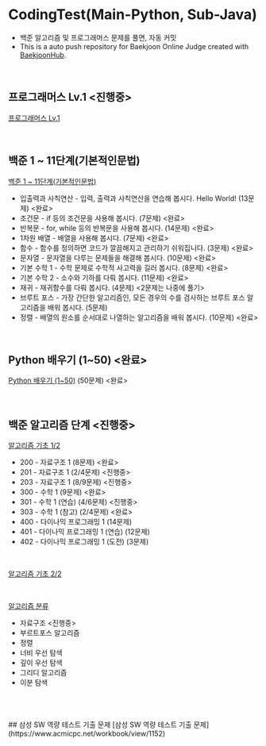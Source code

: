 # CodingTest(Main-Python, Sub-Java)
- 백준 알고리즘 및 프로그래머스 문제를 풀면, 자동 커밋
- This is a auto push repository for Baekjoon Online Judge created with [BaekjoonHub](https://github.com/BaekjoonHub/BaekjoonHub).

<br>


## 프로그래머스 Lv.1 <진행중>
[프로그래머스 Lv.1](https://school.programmers.co.kr/learn/challenges?page=1&levels=1&languages=python3&order=acceptance_desc)

<br>

## 백준 1 ~ 11단계(기본적인문법)
[백준 1 ~ 11단계(기본적인문법)](https://www.acmicpc.net/step)

- 입출력과 사칙연산 - 입력, 출력과 사칙연산을 연습해 봅시다. Hello World! (13문제) <완료>
- 조건문	- if 등의 조건문을 사용해 봅시다. (7문제) <완료>
- 반복문	- for, while 등의 반복문을 사용해 봅시다. (14문제) <완료>
- 1차원 배열 - 배열을 사용해 봅시다. (7문제) <완료>
- 함수 - 함수를 정의하면 코드가 깔끔해지고 관리하기 쉬워집니다. (3문제) <완료>
- 문자열	- 문자열을 다루는 문제들을 해결해 봅시다. (10문제) <완료>
- 기본 수학 1	- 수학 문제로 수학적 사고력을 길러 봅시다. (8문제) <완료>
- 기본 수학 2	- 소수와 기하를 다뤄 봅시다. (11문제) <완료>
- 재귀 - 재귀함수를 다뤄 봅시다. (4문제) <2문제는 나중에 풀기>
- 브루트 포스 - 가장 간단한 알고리즘인, 모든 경우의 수를 검사하는 브루트 포스 알고리즘을 배워 봅시다. (5문제)
- 정렬 - 	배열의 원소를 순서대로 나열하는 알고리즘을 배워 봅시다.	(10문제) <완료>

<br>

## Python 배우기 (1~50) <완료>
[Python 배우기 (1~50)](https://www.acmicpc.net/workbook/view/459) (50문제) <완료>
<br>
<br>
<br>
## 백준 알고리즘 단계 <진행중>
[알고리즘 기초 1/2](https://code.plus/course/41)

- 200 - 자료구조 1 (8문제) <완료>
- 201 - 자료구조 1 (2/4문제) <진행중>
- 203 - 자료구조 1 (8/9문제) <진행중>
- 300 - 수학 1 (9문제) <완료>
- 301 - 수학 1 (연습) (4/6문제) <진행중>
- 303 - 수학 1 (참고) (2/4문제) <완료>
- 400 - 다이나믹 프로그래밍 1 (14문제)
- 401 - 다이나믹 프로그래밍 1 (연습) (12문제)
- 402 - 다이나믹 프로그래밍 1 (도전) (3문제)

<br>

[알고리즘 기초 2/2](https://code.plus/course/42)

<br>


[알고리즘 분류](https://www.acmicpc.net/problem/tags)
- 자료구조 <진행중>
- 부르트포스 알고리즘
- 정렬
- 너비 우선 탐색
- 깊이 우선 탐색
- 그리디 알고리즘
- 이분 탐색
<br>
<br>
<br>
## 삼성 SW 역량 테스트 기출 문제
[삼성 SW 역량 테스트 기출 문제](https://www.acmicpc.net/workbook/view/1152)
